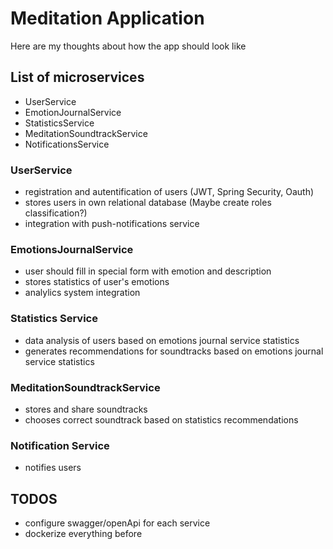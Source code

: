 # Meditation Application

Here are my thoughts about how the app should look like

## List of microservices

- UserService
- EmotionJournalService
- StatisticsService
- MeditationSoundtrackService
- NotificationsService

### UserService

- registration and autentification of users (JWT, Spring Security, Oauth)
- stores users in own relational database (Maybe create roles classification?)
- integration with push-notifications service

### EmotionsJournalService

- user should fill in special form with emotion and description
- stores statistics of user's emotions
- analylics system integration

### Statistics Service

- data analysis of users based on emotions journal service statistics
- generates recommendations for soundtracks based on emotions journal service statistics

### MeditationSoundtrackService

- stores and share soundtracks
- chooses correct soundtrack based on statistics recommendations

### Notification Service

- notifies users

## TODOS

- configure swagger/openApi for each service
- dockerize everything before
